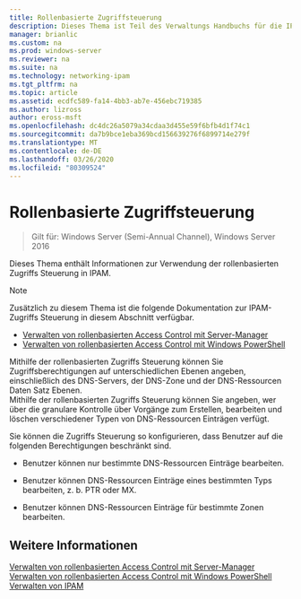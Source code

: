 ```yaml
---
title: Rollenbasierte Zugriffsteuerung
description: Dieses Thema ist Teil des Verwaltungs Handbuchs für die IP-Adressverwaltung (IPAM) in Windows Server 2016.
manager: brianlic
ms.custom: na
ms.prod: windows-server
ms.reviewer: na
ms.suite: na
ms.technology: networking-ipam
ms.tgt_pltfrm: na
ms.topic: article
ms.assetid: ecdfc589-fa14-4bb3-ab7e-456ebc719385
ms.author: lizross
author: eross-msft
ms.openlocfilehash: dc4dc26a5079a34cdaa3d455e59f6bfb4d1f74c1
ms.sourcegitcommit: da7b9bce1eba369bcd156639276f6899714e279f
ms.translationtype: MT
ms.contentlocale: de-DE
ms.lasthandoff: 03/26/2020
ms.locfileid: "80309524"
---
```

# <a name="role-based-access-control"></a>Rollenbasierte Zugriffsteuerung

>Gilt für: Windows Server (Semi-Annual Channel), Windows Server 2016

Dieses Thema enthält Informationen zur Verwendung der rollenbasierten Zugriffs Steuerung in IPAM.  
  
> [!NOTE]  
> Zusätzlich zu diesem Thema ist die folgende Dokumentation zur IPAM-Zugriffs Steuerung in diesem Abschnitt verfügbar.  
>   
> -   [Verwalten von rollenbasierten Access Control mit Server-Manager](../../technologies/ipam/Manage-Role-Based-Access-Control-with-Server-Manager.md)  
> -   [Verwalten von rollenbasierten Access Control mit Windows PowerShell](../../technologies/ipam/Manage-Role-Based-Access-Control-with-Windows-PowerShell.md)  
  
Mithilfe der rollenbasierten Zugriffs Steuerung können Sie Zugriffsberechtigungen auf unterschiedlichen Ebenen angeben, einschließlich des DNS-Servers, der DNS-Zone und der DNS-Ressourcen Daten Satz Ebenen.  
Mithilfe der rollenbasierten Zugriffs Steuerung können Sie angeben, wer über die granulare Kontrolle über Vorgänge zum Erstellen, bearbeiten und löschen verschiedener Typen von DNS-Ressourcen Einträgen verfügt.  
  
Sie können die Zugriffs Steuerung so konfigurieren, dass Benutzer auf die folgenden Berechtigungen beschränkt sind.  
  
-   Benutzer können nur bestimmte DNS-Ressourcen Einträge bearbeiten.  
  
-   Benutzer können DNS-Ressourcen Einträge eines bestimmten Typs bearbeiten, z. b. PTR oder MX.  
  
-   Benutzer können DNS-Ressourcen Einträge für bestimmte Zonen bearbeiten.  
  
## <a name="see-also"></a>Weitere Informationen  
[Verwalten von rollenbasierten Access Control mit Server-Manager](../../technologies/ipam/Manage-Role-Based-Access-Control-with-Server-Manager.md)  
[Verwalten von rollenbasierten Access Control mit Windows PowerShell](../../technologies/ipam/Manage-Role-Based-Access-Control-with-Windows-PowerShell.md)  
[Verwalten von IPAM](Manage-IPAM.md)  
  


